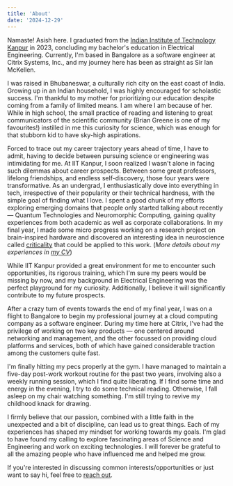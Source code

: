 ```yaml
---
title: 'About'
date: '2024-12-29'
---
```


Namaste! Asish here. I graduated from the [Indian Institute of Technology Kanpur](https://www.iitk.ac.in/) in 2023, concluding my bachelor's education in Electrical Engineering. Currently, I'm based in Bangalore as a software engineer at Citrix Systems, Inc., and my journey here has been as straight as Sir Ian McKellen.

I was raised in Bhubaneswar, a culturally rich city on the east coast of India. Growing up in an Indian household, I was highly encouraged for scholastic success. I'm thankful to my mother for prioritizing our education despite coming from a family of limited means. I am where I am because of her. While in high school, the small practice of reading and listening to great communicators of the scientific community (Brian Greene is one of my favourites!) instilled in me this curiosity for science, which was enough for that stubborn kid to have sky-high aspirations.

<!-- <details>
<summary>Here are a few highlights from my high school period that I'm proud of.</summary>

*I received the [KVPY](https://www.indiascienceandtechnology.gov.in/nurturing-minds/scholarships/school/kishore-vaigyanik-protsahan-yojana-kvpy) fellowship, which is awarded to approximately 3000 students nationwide. I managed to be among the top 10 in the state and top 300 in the country to get selected for the [Indian National Chemistry Olympiad](https://chem.hbcse.tifr.res.in/in-india/). At the end of high school, my performance in [JEE Advanced](https://en.wikipedia.org/wiki/Joint_Entrance_Examination_%E2%80%93_Advanced) was good enough to guarantee me a spot at one of the most prestigious institutions in the country.*
</details> -->

Forced to trace out my career trajectory years ahead of time, I have to admit, having to decide between pursuing science or engineering was intimidating for me. At IIT Kanpur, I soon realized I wasn't alone in facing such dilemmas about career prospects. Between some great professors, lifelong friendships, and endless self-discovery, those four years were transformative. As an undergrad, I enthusiastically dove into everything in tech, irrespective of their popularity or their technical hardness, with the simple goal of finding what I love. I spent a good chunk of my efforts exploring emerging domains that people only started talking about recently — Quantum Technologies and Neuromorphic Computing, gaining quality experiences from both academic as well as corporate collaborations. In my final year, I made some micro progress working on a research project on brain-inspired hardware and discovered an interesting idea in neuroscience called [criticality](https://youtu.be/hjGFp7lMi9A?si=mD3iztUu5BWkMZxI) that could be applied to this work. (*More details about my experiences in [my CV](https://asishmandoi.github.io/cv.pdf)*)

While IIT Kanpur provided a great environment for me to encounter such opportunities, its rigorous training, which I'm sure my peers would be missing by now, and my background in Electrical Engineering was the perfect playground for my curiosity. Additionally, I believe it will significantly contribute to my future prospects.

After a crazy turn of events towards the end of my final year, I was on a flight to Bangalore to begin my professional journey at a cloud computing company as a software engineer. During my time here at Citrix, I've had the privilege of working on two key products — one centered around networking and management, and the other focussed on providing cloud platforms and services, both of which have gained considerable traction among the customers quite fast.

I'm finally hitting my pecs properly at the gym. I have managed to maintain a five-day post-work workout routine for the past two years, involving also a weekly running session, which I find quite liberating. If I find some time and energy in the evening, I try to do some technical reading. Otherwise, I fall asleep on my chair watching something. I'm still trying to revive my childhood knack for drawing.

I firmly believe that our passion, combined with a little faith in the unexpected and a bit of discipline, can lead us to great things. Each of my experiences has shaped my mindset for working towards my goals. I'm glad to have found my calling to explore fascinating areas of Science and Engineering and work on exciting technologies. I will forever be grateful to all the amazing people who have influenced me and helped me grow.

If you're interested in discussing common interests/opportunities or just want to say hi, feel free to [reach out](https://asishmandoi.github.io/contact).
